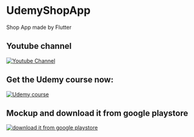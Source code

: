 # UdemyShopApp

Shop App made by Flutter

## Youtube channel 
[![Youtube Channel](https://upload.wikimedia.org/wikipedia/commons/thumb/b/b8/YouTube_Logo_2017.svg/2560px-YouTube_Logo_2017.svg.png)](https://www.youtube.com/channel/UCTGDYkqUtgCelc6G09LUm6w "Youtube Channel - Click to View!")

## Get the Udemy course now:

[![Udemy course](https://www.pipelinersales.com/wp-content/uploads/2019/06/large-udemy.jpg)](https://www.udemy.com/course/flutter-with-firebase-build-an-e-commerce-app-from-scratch/#reviews "Udemy course - Click to View!")


## Mockup and download it from google playstore

[![download it from google playstore](https://user-images.githubusercontent.com/38382273/121786767-b676bf80-cbca-11eb-8ebb-604d79d6af84.png)](https://play.google.com/store/apps/details?id=com.hadik3n.shop_app&hl=en&gl=US "download it from google playstore - Click to View!")




